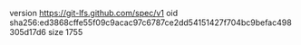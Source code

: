 version https://git-lfs.github.com/spec/v1
oid sha256:ed3868cffe55f09c9acac97c6787ce2dd54151427f704bc9befac498305d17d6
size 1755
